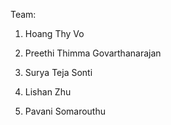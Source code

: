 
Team:

1. Hoang Thy Vo

2. Preethi Thimma Govarthanarajan

3. Surya Teja Sonti

4. Lishan Zhu

5. Pavani Somarouthu
